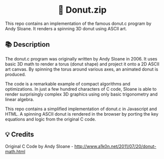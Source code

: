 <h1 align="center">
	🍩 Donut.zip
</h1>

This repo contains an implementation of the famous donut.c program by Andy Sloane. It renders a spinning 3D donut using ASCII art.

## 📚 Description

The donut.c program was originally written by Andy Sloane in 2006. It uses basic 3D math to render a torus (donut shape) and project it onto a 2D ASCII art canvas. By spinning the torus around various axes, an animated donut is produced. 

The code is a remarkable example of compact algorithms and optimizations. In just a few hundred characters of C code, Sloane is able to render surprisingly complex 3D graphics using only basic trigonometry and linear algebra.

This repo contains a simplified implementation of donut.c in Javascript and HTML. A spinning ASCII donut is rendered in the browser by porting the key equations and logic from the original C code.

## 💡 Credits

Original C Code by Andy Sloane - http://www.a1k0n.net/2011/07/20/donut-math.html

